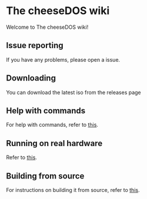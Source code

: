 # The cheeseDOS wiki

Welcome to The cheeseDOS wiki!

## Issue reporting

If you have any problems, please open a issue.

## Downloading

You can download the latest iso from the releases page

## Help with commands

For help with commands, refer to [this](./commands.md).

## Running on real hardware

Refer to [this](./writing.md).

## Building from source

For instructions on building it from source, refer to [this](./build.md).
